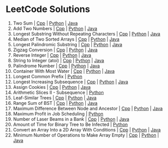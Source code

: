 # LeetCode Solutions

1. Two Sum | [Cpp](TwoSum.cpp) | [Python](TwoSum.py) | [Java](TwoSum.java)
2. Add Two Numbers | [Cpp](AddTwoNumbers.cpp) | [Python](AddTwoNumbers.py) | [Java](AddTwoNumbers.java)
3. Longest Substring Without Repeating Characters | [Cpp](LongestSubstringWithoutRepeatingCharacters.cpp) | [Python](LongestSubstringWithoutRepeatingCharacters.py) | [Java](LongestSubstringWithoutRepeatingCharacters.java)
4. Median of Two Sorted Arrays | [Cpp](MedianofTwoSortedArrays.cpp) | [Python](MedianofTwoSortedArrays.py) | [Java](MedianofTwoSortedArrays.java)
5. Longest Palindromic Substring | [Cpp](LongestPalindromicSubstring.cpp) | [Python](LongestPalindromicSubstring.py) | [Java](LongestPalindromicSubstring.java)
6. Zigzag Conversion | [Cpp](ZigzagConversion.cpp) | [Python](ZigzagConversion.py) | [Java](ZigzagConversion.java)
7. Reverse Integer | [Cpp](ReverseInteger.cpp) | [Python](ReverseInteger.py) | [Java](ReverseInteger.java)
8. String to Integer (atoi) | [Cpp](StringtoInteger.cpp) | [Python](StringtoInteger.py) | [Java](StringtoInteger.java)
9. Palindrome Number | [Cpp](PalindromeNumber.cpp) | [Python](PalindromeNumber.py) | [Java](PalindromeNumber.java)
11. Container With Most Water | [Cpp](ContainerWithMostWater.cpp) | [Python](ContainerWithMostWater.py) | [Java](ContainerWithMostWater.java)
14. Longest Common Prefix | [Python](LongestCommonPrefix.py)
300. Longest Increasing Subsequence | [Cpp](LongestIncreasingSubsequence.cpp) | [Python](LongestIncreasingSubsequence.py) | [Java](LongestIncreasingSubsequence.java)
455. Assign Cookies | [Cpp](AssignCookies.cpp) | [Python](AssignCookies.py) | [Java](AssignCookies.java)
446. Arithmetic Slices II - Subsequence | [Python](ArithmeticSlicesIISubsequence.py)
872. Leaf-Similar Trees | [Cpp](LeafSimilarTrees.cpp) | [Python](LeafSimilarTrees.py) | [Java](LeafSimilarTrees.java)
938. Range Sum of BST | [Cpp](RangeSumOfBST.cpp) | [Python](RangeSumOfBST.py) | [Java](RangeSumOfBST.java)
1026. Maximum Difference Between Node and Ancestor | [Cpp](MaximumDifferenceBetweenNodeAndAncestor.cpp) | [Python](MaximumDifferenceBetweenNodeAndAncestor.py) | [Java](MaximumDifferenceBetweenNodeAndAncestor.java)
1235. Maximum Profit in Job Scheduling | [Python](MaximumProfitInJobScheduling.py)
2125. Number of Laser Beams in a Bank | [Cpp](NumberOfLaserBeamsInBank.cpp) | [Python](NumberOfLaserBeamsInBank.py) | [Java](NumberOfLaserBeamsInBank.java)
2385. Amount of Time for Binary Tree to Be Infected | [Python](AmountOfTimeForBinaryTreeToBeInfected.py)
2610. Convert an Array Into a 2D Array With Conditions | [Cpp](ConvertArrayInto2DArrayWithConditions.cpp) | [Python](ConvertArrayInto2DArrayWithConditions.py) | [Java](ConvertArrayInto2DArrayWithConditions.java)
2870. Minimum Number of Operations to Make Array Empty | [Cpp](MinimumNumberOfOperationsToMakeArrayEmpty.cpp) | [Python](MinimumNumberOfOperationsToMakeArrayEmpty.py) | [Java](MinimumNumberOfOperationsToMakeArrayEmpty.java)
